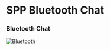 # SPP Bluetooth Chat
### Bluetooth Chat
![Bluetooth](https://github.com/lichao3140/BluetoothChat/tree/master/screenshot)